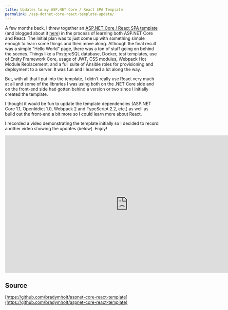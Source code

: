 ```yaml
---
title: Updates to my ASP.NET Core / React SPA Template
permalink: /asp-dotnet-core-react-template-update/
---
```


A few months back, I threw together an [ASP.NET Core / React SPA template](https://github.com/bradymholt/aspnet-core-react-template) (and blogged about it [here](/asp-dotnet-core-react-template/)) in the process of learning both ASP.NET Core and React. The initial plan was to just come up with something simple enough to learn some things and then move along. Although the final result was a simple "Hello World" page, there was a ton of stuff going on behind the scenes. Things like a PostgreSQL database, Docker, test templates, use of Entity Framework Core, usage of JWT, CSS modules, Webpack Hot Module Replacement, and a full suite of Ansible roles for provisioning and deployment to a server. It was fun and I learned a lot along the way.

But, with all that I put into the template, I didn't really use React very much at all and some of the libraries I was using both on the .NET Core side and on the front-end side had gotten behind a version or two since I initially created the template.

I thought it would be fun to update the template dependencies (ASP.NET Core 1.1, OpenIddict 1.0, Webpack 2 and TypeScript 2.2, etc.) as well as build out the front-end a bit more so I could learn more about React.

I recorded a video demonstrating the template initially so I decided to record another video showing the updates (below). Enjoy!

<iframe width="805" height="453" src="https://www.youtube.com/embed/xh5plRGg3Nc" frameborder="0" allowfullscreen></iframe>

## Source

[https://github.com/bradymholt/aspnet-core-react-template](https://github.com/bradymholt/aspnet-core-react-template)
